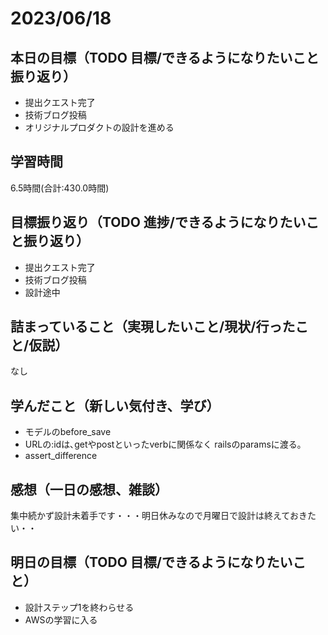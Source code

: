 # 2023/06/18
## 本日の目標（TODO 目標/できるようになりたいこと振り返り）
- 提出クエスト完了
- 技術ブログ投稿
- オリジナルプロダクトの設計を進める
## 学習時間
6.5時間(合計:430.0時間)
## 目標振り返り（TODO 進捗/できるようになりたいこと振り返り）
- 提出クエスト完了
- 技術ブログ投稿
- 設計途中
## 詰まっていること（実現したいこと/現状/行ったこと/仮説）
なし
## 学んだこと（新しい気付き、学び）
- モデルのbefore_save
- URLの:idは､getやpostといったverbに関係なく railsのparamsに渡る｡
- assert_difference
## 感想（一日の感想、雑談）
集中続かず設計未着手です・・・明日休みなので月曜日で設計は終えておきたい・・
## 明日の目標（TODO 目標/できるようになりたいこと）
- 設計ステップ1を終わらせる
- AWSの学習に入る
